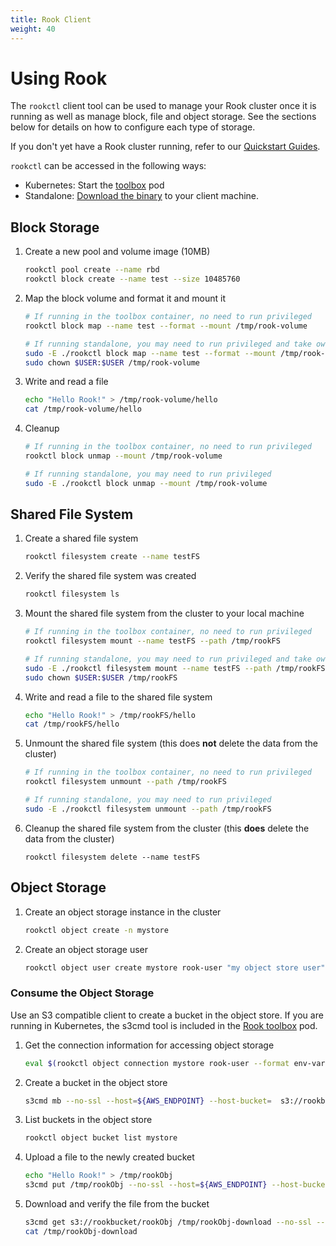 ```yaml
---
title: Rook Client
weight: 40
---
```


# Using Rook

The `rookctl` client tool can be used to manage your Rook cluster once it is running as well as manage block, file and object storage.  See the sections below for details on how to configure each type of storage.

If you don't yet have a Rook cluster running, refer to our [Quickstart Guides](../README.md#quickstart-guides).

`rookctl` can be accessed in the following ways:

- Kubernetes: Start the [toolbox](toolbox.md) pod
- Standalone: [Download the binary](standalone.md#rook-client-tool) to your client machine.

## Block Storage

1. Create a new pool and volume image (10MB)

    ```bash
    rookctl pool create --name rbd
    rookctl block create --name test --size 10485760
    ```

1. Map the block volume and format it and mount it

    ```bash
    # If running in the toolbox container, no need to run privileged
    rookctl block map --name test --format --mount /tmp/rook-volume

    # If running standalone, you may need to run privileged and take ownership of the folder
    sudo -E ./rookctl block map --name test --format --mount /tmp/rook-volume
    sudo chown $USER:$USER /tmp/rook-volume
    ```

1. Write and read a file

    ```bash
    echo "Hello Rook!" > /tmp/rook-volume/hello
    cat /tmp/rook-volume/hello
    ```

1. Cleanup

    ```bash
    # If running in the toolbox container, no need to run privileged
    rookctl block unmap --mount /tmp/rook-volume

    # If running standalone, you may need to run privileged
    sudo -E ./rookctl block unmap --mount /tmp/rook-volume
    ```

## Shared File System

1. Create a shared file system

    ```bash
    rookctl filesystem create --name testFS
    ```

1. Verify the shared file system was created

   ```bash
   rookctl filesystem ls
   ```

1. Mount the shared file system from the cluster to your local machine

   ```bash
   # If running in the toolbox container, no need to run privileged
   rookctl filesystem mount --name testFS --path /tmp/rookFS

   # If running standalone, you may need to run privileged and take ownership of the folder
   sudo -E ./rookctl filesystem mount --name testFS --path /tmp/rookFS
   sudo chown $USER:$USER /tmp/rookFS
   ```

1. Write and read a file to the shared file system

   ```bash
   echo "Hello Rook!" > /tmp/rookFS/hello
   cat /tmp/rookFS/hello
   ```

1. Unmount the shared file system (this does **not** delete the data from the cluster)

   ```bash
   # If running in the toolbox container, no need to run privileged
   rookctl filesystem unmount --path /tmp/rookFS

   # If running standalone, you may need to run privileged
   sudo -E ./rookctl filesystem unmount --path /tmp/rookFS
   ```

1. Cleanup the shared file system from the cluster (this **does** delete the data from the cluster)

   ```
   rookctl filesystem delete --name testFS
   ```

## Object Storage

1. Create an object storage instance in the cluster

   ```bash
   rookctl object create -n mystore
   ```

1. Create an object storage user

   ```bash
   rookctl object user create mystore rook-user "my object store user"
   ```

### Consume the Object Storage

Use an S3 compatible client to create a bucket in the object store. If you are running in Kubernetes,
the s3cmd tool is included in the [Rook toolbox](toolbox.md) pod.

1. Get the connection information for accessing object storage

   ```bash
   eval $(rookctl object connection mystore rook-user --format env-var)
   ```

1. Create a bucket in the object store

   ```bash
   s3cmd mb --no-ssl --host=${AWS_ENDPOINT} --host-bucket=  s3://rookbucket
   ```

1. List buckets in the object store

   ```bash
   rookctl object bucket list mystore
   ```

1. Upload a file to the newly created bucket

   ```bash
   echo "Hello Rook!" > /tmp/rookObj
   s3cmd put /tmp/rookObj --no-ssl --host=${AWS_ENDPOINT} --host-bucket=  s3://rookbucket
   ```

1. Download and verify the file from the bucket

   ```bash
   s3cmd get s3://rookbucket/rookObj /tmp/rookObj-download --no-ssl --host=${AWS_ENDPOINT} --host-bucket=
   cat /tmp/rookObj-download
   ```
